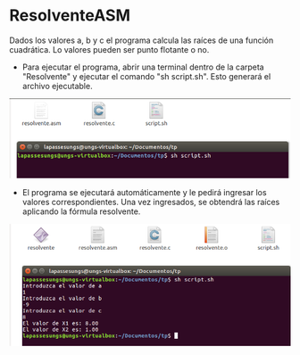 # ResolventeASM

Dados los valores a, b y c el programa calcula las raíces de una función cuadrática. Lo valores pueden ser punto flotante o no.

- Para ejecutar el programa, abrir una terminal dentro de la carpeta "Resolvente" y ejecutar el comando "sh script.sh". Esto generará el archivo ejecutable.

![](https://raw.githubusercontent.com/gustavoecruz/ResolventeASM/main/Resources/Captura1.PNG)

- El programa se ejecutará automáticamente y le pedirá ingresar los valores correspondientes. Una vez ingresados, se obtendrá las raíces aplicando la fórmula resolvente.

![](https://raw.githubusercontent.com/gustavoecruz/ResolventeASM/main/Resources/Captura2.PNG)
